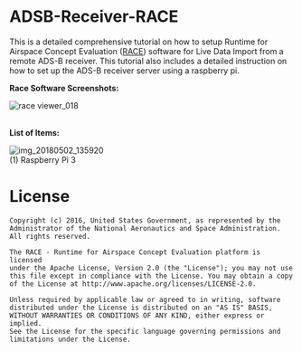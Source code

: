 # ADSB-Receiver-RACE

This is a detailed comprehensive tutorial on how to setup Runtime for Airspace Concept Evaluation ([RACE](http://nasarace.github.io/race/)) software for Live Data Import from a remote ADS-B receiver. This tutorial also includes a detailed instruction on how to set up the ADS-B receiver server using a raspberry pi.  

**Race Software Screenshots:**  

![race viewer_018](https://user-images.githubusercontent.com/19510655/39539052-af02f80c-4e0c-11e8-80a3-5cb6f481da84.png)  
<br />

**List of Items:**  

![img_20180502_135920](https://user-images.githubusercontent.com/19510655/39546062-1cb914b2-4e21-11e8-8d59-09994cb5b10e.jpg)  
  (1) Raspberry Pi 3

# License

    Copyright (c) 2016, United States Government, as represented by the
    Administrator of the National Aeronautics and Space Administration.
    All rights reserved.

    The RACE - Runtime for Airspace Concept Evaluation platform is licensed
    under the Apache License, Version 2.0 (the "License"); you may not use
    this file except in compliance with the License. You may obtain a copy
    of the License at http://www.apache.org/licenses/LICENSE-2.0.

    Unless required by applicable law or agreed to in writing, software
    distributed under the License is distributed on an "AS IS" BASIS,
    WITHOUT WARRANTIES OR CONDITIONS OF ANY KIND, either express or implied.
    See the License for the specific language governing permissions and
    limitations under the License.
